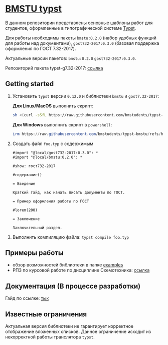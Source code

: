 # [BMSTU typst](https://github.com/bmstudents/typst-bmstu)

В данном репозитории представлены основные шаблоны работ для студентов, оформленные в типографической системе [Typst](https://typst.app).

Для работы необходимы пакеты `bmstu:0.2.0` (набор удобных функций для работы над документами), `gost732-2017:0.3.0` (базовая поддержка оформления по ГОСТ 7.32-2017).

Актуальные версии пакетов: `bmstu:0.2.0` `gost732-2017:0.3.0`.

Репозиторий пакета typst-g7.32-2017: [ссылка](https://github.com/bmstudents/typst-g7.32-2017)

## Getting started

1. Установить `typst` версии `0.12.0` и библиотеки `bmstu` и `gost7.32-2017`:

    **Для Linux/MacOS** выполнить скрипт:

    ```sh
    sh <(curl -sSfL https://raw.githubusercontent.com/bmstudents/typst-bmstu/refs/heads/main/install.sh)
    ```

    **Для Windows** выполнить скрипт в `powershell`:

    ```powershell
    irm https://raw.githubusercontent.com/bmstudents/typst-bmstu/refs/heads/main/install.ps1 | iex
    ```

2. Создать файл `foo.typ` с содержимым

    ```typst
    #import "@local/gost732-2017:0.3.0": *
    #import "@local/bmstu:0.2.0": *

    #show: гост732-2017

    #содержание()

    = Введение

    Краткий гайд, как начать писать документы по ГОСТ.

    = Пример оформления работы по ГОСТ

    #lorem(200)

    = Заключение

    Заключительный раздел.
    ```

3. Выполнить компиляцию файла: `typst compile foo.typ`

## Примеры работы

- обзор возможностей библиотеки в папке [examples](https://github.com/bmstudenst/g7.32-2017/tree/main/examples)
- РПЗ по курсовой работе по дисциплине Схемотехника: [ссылка](https://github.com/vzalygin/bmstu-ics6/tree/master/cource-papers/schemach/%D1%80%D0%BF%D0%B7)

## Документация (В процессе разработки)

Гайд по ссылке: [тык](./docs/documentation.md)

## Известные ограничения

Актуальная версия библиотеки не гарантирует корректное отображение вложенных списков. Данное ограничение исходит из некорректной работы транслятора `typst`.
